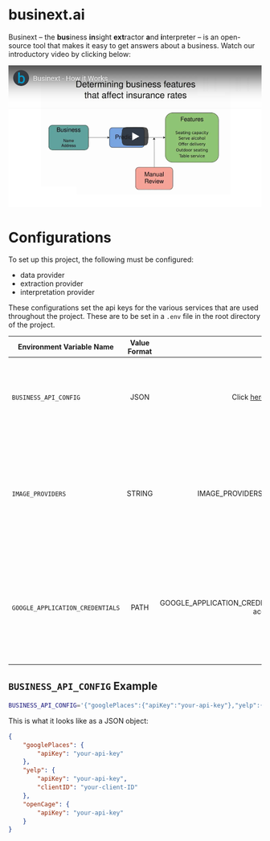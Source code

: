 # businext.ai

Businext – the **bus**iness **in**sight **ext**ractor **a**nd **i**nterpreter – is an open-source tool that makes it easy to get answers about a business. Watch our introductory video by clicking below:

[![Businext - How it Works](how-businext-works.png)](https://youtu.be/lj-PPQe61I8)

# Configurations

To set up this project, the following must be configured:

- data provider
- extraction provider
- interpretation provider

These configurations set the api keys for the various services that are used throughout the project. These are to be set in a `.env` file in the root directory of the project.

| Environment Variable Name        | Value Format |                                     Example                                     | Explanation                                                                                                                                                                                                      |
| -------------------------------- | :----------: | :-----------------------------------------------------------------------------: | ---------------------------------------------------------------------------------------------------------------------------------------------------------------------------------------------------------------- |
| `BUSINESS_API_CONFIG`            |     JSON     |    Click [here](README.md#business_api_config-example) to go to the example     | Serialized Configuration object containing your confidential information to access the APIs.                                                                                                                     |
| `IMAGE_PROVIDERS`                |    STRING    |                     IMAGE_PROVIDERS=YELP,GOOGLE_PLACES,MOCK                     | Configures which image provider to use and each provider is comma separated. A list of the providers and a brief explanation of them can be found [here](src/providers/data_providers/README.md).                |
| `GOOGLE_APPLICATION_CREDENTIALS` |     PATH     | GOOGLE_APPLICATION_CREDENTIALS="/home/user/Downloads/service-account-file.json" | Provides authentication credentials to your application code. For an explanation on how to obtain this file, refer to the Google Vision documentation linked [here](https://cloud.google.com/vision/docs/setup). |

## `BUSINESS_API_CONFIG` Example

```bash
BUSINESS_API_CONFIG='{"googlePlaces":{"apiKey":"your-api-key"},"yelp":{"apiKey":"your-api-key","clientID":"your-client-ID"},"openCage":{"apiKey":"your-api-key"}}'
```

This is what it looks like as a JSON object:

```json
{
	"googlePlaces": {
		"apiKey": "your-api-key"
	},
	"yelp": {
		"apiKey": "your-api-key",
		"clientID": "your-client-ID"
	},
	"openCage": {
		"apiKey": "your-api-key"
	}
}
```

